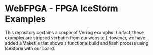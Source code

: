WebFPGA - FPGA IceStorm Examples
================================

This repository contains a couple of Verilog examples. (In fact, these
examples are stripped verbatim from our website.) However, we have added
a Makefile that shows a functional build and flash process using IceStorm
with our board.
